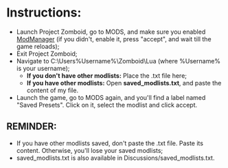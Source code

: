 # Instructions:
- Launch Project Zomboid, go to MODS, and make sure you enabled [ModManager](https://steamcommunity.com/sharedfiles/filedetails/?id=2694448564) (if you didn't, enable it, press "accept", and wait till the game reloads);
- Exit Project Zomboid;
- Navigate to C:\Users\%Username%\Zomboid\Lua (where %Username% is your username);
    - **If you don't have other modlists:** Place the .txt file here;
    - **If you have other modlists:** Open **saved_modlists.txt**, and paste the content of my file.
- Launch the game, go to MODS again, and you'll find a label named "Saved Presets". Click on it, select the modlist and click accept.

## REMINDER:
- If you have other modlists saved, don't paste the .txt file. Paste its content. Otherwise, you'll lose your saved modlists;
- saved_modlists.txt is also available in Discussions/saved_modlists.txt.